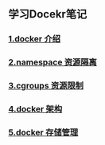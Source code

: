 ## 学习Docekr笔记
### [1.docker 介绍]()
### [2.namespace 资源隔离](https://github.com/itliusir/Study-Docker/blob/master/notes/1.namespace%20%E8%B5%84%E6%BA%90%E9%9A%94%E7%A6%BB.md)
### [3.cgroups 资源限制](https://github.com/itliusir/Study-Docker/blob/master/notes/2.cgroups%20%E8%B5%84%E6%BA%90%E9%99%90%E5%88%B6.md)
### [4.docker 架构]()
### [5.docker 存储管理]()